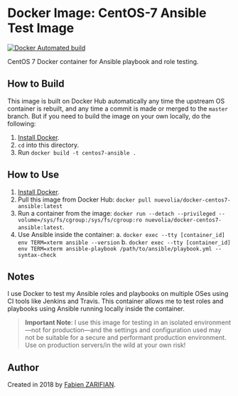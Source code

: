 # Docker Image: CentOS-7 Ansible Test Image

[![Docker Automated build](https://img.shields.io/docker/automated/nuevolia/centos-ansible.svg?maxAge=2592000)](https://hub.docker.com/r/nuevolia/centos-ansible/)

CentOS 7 Docker container for Ansible playbook and role testing.

## How to Build

This image is built on Docker Hub automatically any time the upstream OS container is rebuilt, and any time a commit is made or merged to the `master` branch. But if you need to build the image on your own locally, do the following:

  1. [Install Docker](https://docs.docker.com/engine/installation/).
  2. `cd` into this directory.
  3. Run `docker build -t centos7-ansible .`

## How to Use

  1. [Install Docker](https://docs.docker.com/engine/installation/).
  2. Pull this image from Docker Hub: `docker pull nuevolia/docker-centos7-ansible:latest`
  3. Run a container from the image: `docker run --detach --privileged --volume=/sys/fs/cgroup:/sys/fs/cgroup:ro nuevolia/docker-centos7-ansible:latest`.
  4. Use Ansible inside the container:
    a. `docker exec --tty [container_id] env TERM=xterm ansible --version`
    b. `docker exec --tty [container_id] env TERM=xterm ansible-playbook /path/to/ansible/playbook.yml --syntax-check`

## Notes

I use Docker to test my Ansible roles and playbooks on multiple OSes using CI tools like Jenkins and Travis. This container allows me to test roles and playbooks using Ansible running locally inside the container.

> **Important Note**: I use this image for testing in an isolated environment—not for production—and the settings and configuration used may not be suitable for a secure and performant production environment. Use on production servers/in the wild at your own risk!

## Author

Created in 2018 by [Fabien ZARIFIAN](https://www.nuevolia.com/).
